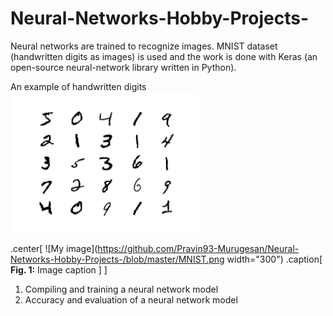 # Neural-Networks-Hobby-Projects-

Neural networks are trained to recognize images. MNIST dataset (handwritten digits as images) is used and the work is done with Keras (an open-source neural-network library written in Python).

An example of handwritten digits
<img src="https://github.com/Pravin93-Murugesan/Neural-Networks-Hobby-Projects-/blob/master/MNIST.png" width="300">

.center[
![My image](https://github.com/Pravin93-Murugesan/Neural-Networks-Hobby-Projects-/blob/master/MNIST.png width="300")
.caption[
**Fig. 1:** Image caption
]
]

  1. Compiling and training a neural network model
  2. Accuracy and evaluation of a neural network model
